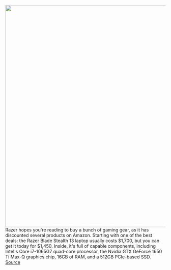 <img src='https://cdn.vox-cdn.com/thumbor/YK7nc-oXAS4RkL7LDol7ZEW2Syw=/0x0:6849x4566/1200x800/filters:focal(2878x1736:3972x2830)/cdn.vox-cdn.com/uploads/chorus_image/image/67055221/bladestealth2019.0.jpg' width='700px' /><br/>
Razer hopes you're reading to buy a bunch of gaming gear, as it has discounted several products on Amazon. Starting with one of the best deals: the Razer Blade Stealth 13 laptop usually costs $1,700, but you can get it today for $1,450. Inside, it's full of capable components, including Intel's Core i7-1065G7 quad-core processor, the Nvidia GTX GeForce 1650 Ti Max-Q graphics chip, 16GB of RAM, and a 512GB PCIe-based SSD.
<a href='https://www.theverge.com/good-deals/2020/7/14/21322973/razer-blade-stealth-gaming-13-laptop-mice-basilisk-viper-google-nest-deal'> Source <a/>